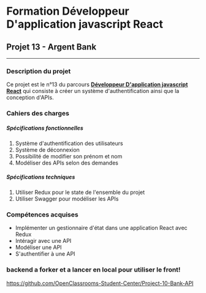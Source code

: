# Formation Développeur D'application javascript React

## Projet 13 - Argent Bank

---

### Description du projet

Ce projet est le n°13 du parcours [**Développeur D'application javascript React**](https://openclassrooms.com/fr/paths/516-developpeur-dapplication-javascript-react "Développeur D'application javascript React") qui consiste à créer un système d'authentification ainsi que la conception d'APIs.

### Cahiers des charges

##### Spécifications fonctionnelles

1. Système d'authentification des utilisateurs
2. Système de déconnexion
3. Possibilité de modifier son prénom et nom
4. Modéliser des APIs selon des demandes

##### Spécifications techniques

1. Utiliser Redux pour le state de l'ensemble du projet
2. Utiliser Swagger pour modéliser les APIs

### Compétences acquises

- Implémenter un gestionnaire d'état dans une application React avec Redux
- Intéragir avec une API
- Modéliser une API
- S'authentifier à une API

### backend a forker et a lancer en local pour utiliser le front!

https://github.com/OpenClassrooms-Student-Center/Project-10-Bank-API
